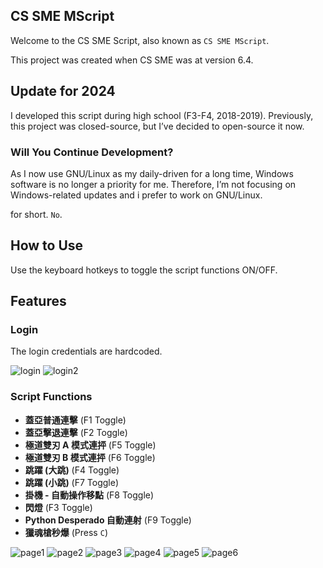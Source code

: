 ## CS SME MScript

Welcome to the CS SME Script, also known as `CS SME MScript`.

This project was created when CS SME was at version 6.4.

## Update for 2024

I developed this script during high school (F3-F4, 2018-2019). Previously, this project was closed-source, but I’ve decided to open-source it now.

### Will You Continue Development?

As I now use GNU/Linux as my daily-driven for a long time, Windows software is no longer a priority for me. Therefore, I’m not focusing on Windows-related updates and i prefer to work on GNU/Linux.

for short. `No`.

## How to Use

Use the keyboard hotkeys to toggle the script functions ON/OFF.

## Features

### Login

The login credentials are hardcoded.

![login](./images/Login.png)
![login2](./images/Login2.png)

### Script Functions

- **蓋亞普通連擊** (F1 Toggle)
- **蓋亞擊退連擊** (F2 Toggle)
- **極道雙刃 A 模式連抨** (F5 Toggle)
- **極道雙刃 B 模式連抨** (F6 Toggle)
- **跳躍 (大跳)** (F4 Toggle)
- **跳躍 (小跳)** (F7 Toggle)
- **掛機 - 自動操作移點** (F8 Toggle)
- **閃燈** (F3 Toggle)
- **Python Desperado 自動連射** (F9 Toggle)
- **獵魂槍秒爆** (Press `C`)

![page1](./images/page1.png)
![page2](./images/page2.png)
![page3](./images/page3.png)
![page4](./images/page4.png)
![page5](./images/page5.png)
![page6](./images/page6.png)
